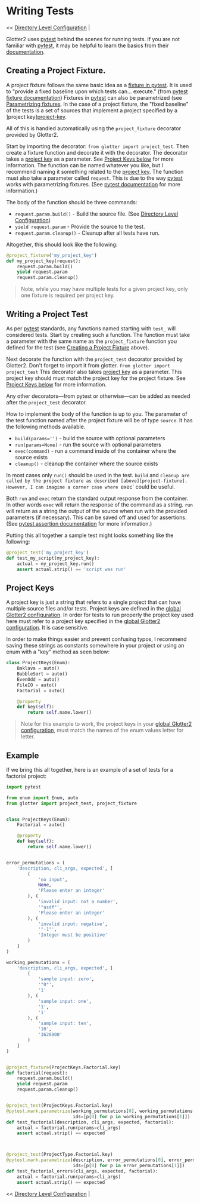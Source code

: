 # Writing Tests

<< [Directory Level Configuration](Directory-Level-Configuration.md) |

Glotter2 uses [pytest] behind the scenes for running tests.
If you are not familiar with [pytest], it may be helpful to learn the basics from their [documentation][pytest].

## Creating a Project Fixture.<a name="project-fixture">

A project fixture follows the same basic idea as a [fixture in pytest][pytest-fixture].
It is used to "provide a fixed baseline upon which tests can... execute." (from [pytest fixture documentation][pytest-fixture])
Fixtures in [pytest] can also be parametrized (see [Parametrizing fixtures](pytest-fixture-parametrize]).
In the case of a project fixture, the "fixed baseline" of the tests is a set of sources that implement a project specified by a ]project key][project-key].

All of this is handled automatically using the `project_fixture` decorator provided by Glotter2.

Start by importing the decorator: `from glotter import project_test`.
Then create a fixture function and decorate it with the decorator.
The decorator takes a [project key][project-key] as a parameter. See [Project Keys below][project-key] for more information.
The function can be named whatever you like, but I recommend naming it something related to the [project key][project-key].
The function must also take a parameter called `request`.
This is due to the way [pytest] works with parametrizing fixtures. (See [pytest documentation][pytest-fixture-parametrize] for more information.)

The body of the function should be three commands:
- `request.param.build()` - Build the source file. (See [Directory Level Configuration][directory-config-build])
- `yield request.param` - Provide the source to the test.
- `request.param.cleanup()` - Cleanup after all tests have run.

Altogether, this should look like the following:
```python
@project_fixture('my_project_key')
def my_project_key(request):
    request.param.build()
    yield request.param
    request.param.cleanup()
```

> Note, while you may have multiple tests for a given project key, only one fixture is required per project key.

## Writing a Project Test

As per [pytest] standards, any functions named starting with `test_` will considered tests.
Start by creating such a function.
The function must take a parameter with the same name as the `project_fixture` function you defined for the test (see [Creating a Project Fixture][project-fixture] above).

Next decorate the function with the `project_test` decorator provided by Glotter2.
Don't forget to import it from glotter. `from glotter import project_test`
This decorator also takes [project key][project-key] as a parameter.
This project key should must match the project key for the project fixture. See [Project Keys below][project-key] for more information.

Any other decorators—from pytest or otherwise—can be added as needed after the `project_test` decorator.

How to implement the body of the function is up to you.
The parameter of the test function named after the project fixture will be of type `source`.
It has the following methods available.
- `build(params='')` - build the source with optional parameters
- `run(params=None)` - run the source with optional parameters
- `exec(command)` - run a command inside of the container where the source exists
- `cleanup()` - cleanup the container where the source exists

In most cases only `run()` should be used in the test. `build` and `cleanup are called by the project fixture as described [above][project-fixture]. However, I can imagine a corner case where `exec` could be useful.

Both `run` and `exec` return the standard output response from the container.
In other words `exec` will return the response of the command as a string.
`run` will return as a string the output of the source when run with the provided parameters (if necessary).
This can be saved off and used for assertions. (See [pytest assertion documentation][pytest-assertions] for more information.)

Putting this all together a sample test might looks something like the following:
```python
@project_test('my_project_key')
def test_my_script(my_project_key):
    actual = my_project_key.run()
    assert actual.strip() == 'script was run'
```

## Project Keys<a name="project-key">

A project key is just a string that refers to a single project that can have multiple source files and/or tests.
Project keys are defined in the [global Glotter2 configuration][Glotter2-config-projects].
In order for tests to run properly the project key used here must refer to a project key specified in the [global Glotter2 configuration][Glotter2-config-projects].
It is case sensitive.

In order to make things easier and prevent confusing typos, I recommend saving these strings as constants somewhere in your project or using an enum with a "key" method as seen below:

```python
class ProjectKeys(Enum):
    Baklava = auto()
    BubbleSort = auto()
    EvenOdd = auto()
    FileIO = auto()
    Factorial = auto()

    @property
    def key(self):
        return self.name.lower()
```

> Note for this example to work, the project keys in your [global Glotter2 configuration][Glotter2-config-projects], must match the names of the enum values letter for letter.


## Example

If we bring this all together, here is an example of a set of tests for a factorial project:

```python
import pytest

from enum import Enum, auto
from glotter import project_test, project_fixture


class ProjectKeys(Enum):
    Factorial = auto()

    @property
    def key(self):
        return self.name.lower()


error_permutations = (
    'description, cli_args, expected', [
        (
            'no input',
            None,
            'Please enter an integer'
        ), (
            'invalid input: not a number',
            '"asdf"',
            'Please enter an integer'
        ), (
            'invalid input: negative',
            '"-1"',
            'Integer must be positive'
        )
    ]
)

working_permutations = (
    'description, cli_args, expected', [
        (
            'sample input: zero',
            '"0"',
            '1'
        ), (
            'sample input: one',
            '1',
            '1'
        ), (
            'sample input: ten',
            '10',
            '3628800'
        )
    ]
)


@project_fixture(ProjectKeys.Factorial.key)
def factorial(request):
    request.param.build()
    yield request.param
    request.param.cleanup()


@project_test(ProjectKeys.Factorial.key)
@pytest.mark.parametrize(working_permutations[0], working_permutations[1],
                         ids=[p[0] for p in working_permutations[1]])
def test_factorial(description, cli_args, expected, factorial):
    actual = factorial.run(params=cli_args)
    assert actual.strip() == expected



@project_test(ProjectType.Factorial.key)
@pytest.mark.parametrize(description, error_permutations[0], error_permutations[1],
                         ids=[p[0] for p in error_permutations[1]])
def test_factorial_errors(cli_args, expected, factorial):
    actual = factorial.run(params=cli_args)
    assert actual.strip() == expected
```

[pytest]:https://docs.pytest.org/en/latest/
[pytest-fixture]:https://docs.pytest.org/en/latest/fixture.html
[pytest-fixture-parametrize]:https://docs.pytest.org/en/latest/fixture.html#parametrizing-fixtures
[pytest-assertions]:http://doc.pytest.org/en/latest/assert.html

[project-key]:#project-key
[project-fixture]:#project-fixture

[directory-config-build]:Directory-Level-Configuration#build
[Glotter2-config-projects]:Global-Glotter2-Configuration#projects

[sample-programs]:https://github.com/TheRenegadeCoder/sample-programs

<< [Directory Level Configuration](Directory-Level-Configuration.md) |
